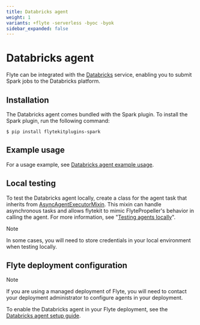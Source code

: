 ```yaml
---
title: Databricks agent
weight: 1
variants: +flyte -serverless -byoc -byok
sidebar_expanded: false
---
```


# Databricks agent

Flyte can be integrated with the [Databricks](https://www.databricks.com/) service,
enabling you to submit Spark jobs to the Databricks platform.


## Installation

The Databricks agent comes bundled with the Spark plugin. To install the Spark plugin, run the following command:

```shell
$ pip install flytekitplugins-spark
```

## Example usage

For a usage example, see [Databricks agent example usage](./databricks_agent_example_usage).

## Local testing

To test the Databricks agent locally, create a class for the agent task that inherits from [AsyncAgentExecutorMixin](https://github.com/flyteorg/flytekit/blob/master/flytekit/extend/backend/base_agent.py#L262). This mixin can handle asynchronous tasks and allows flytekit to mimic FlytePropeller's behavior in calling the agent. For more information, see "[Testing agents locally](https://docs.flyte.org/en/latest/flyte_agents/testing_agents_in_a_local_python_environment.html)".

> [!NOTE]
> In some cases, you will need to store credentials in your local environment when testing locally.

## Flyte deployment configuration

> [!NOTE]
> If you are using a managed deployment of Flyte, you will need to contact your deployment administrator to configure agents in your deployment.

To enable the Databricks agent in your Flyte deployment, see the [Databricks agent setup guide](../../../deployment/flyte-connectors/databricks).

